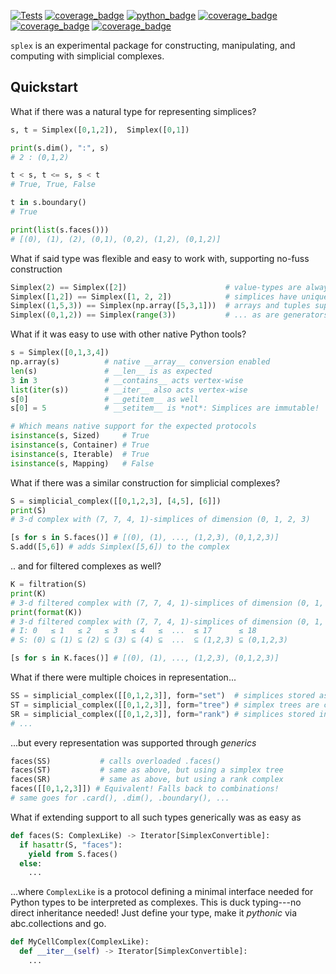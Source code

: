[![Tests](https://github.com/peekxc/splex/actions/workflows/package.yml/badge.svg)](https://github.com/peekxc/splex/actions/workflows/package.yml)
[![coverage_badge](https://img.shields.io/endpoint?url=https://gist.githubusercontent.com/peekxc/ef42349965f40edf4232737026690c5f/raw/coverage_info.json)](https://coveralls.io/github/peekxc/splex)
[![python_badge](https://img.shields.io/badge/python-3.9%20%7C%203.10%20%7C%203.11-blue)](https://github.com/peekxc/splex/actions/workflows/python-package.yml)
[![coverage_badge](https://img.shields.io/github/actions/workflow/status/peekxc/splex/build-macos.yml?logo=apple&logoColor=white)](https://github.com/peekxc/splex/actions/workflows/build-macos.yml)
[![coverage_badge](https://img.shields.io/github/actions/workflow/status/peekxc/splex/build-windows.yml?logo=windows&logoColor=white)](https://github.com/peekxc/splex/actions/workflows/build-windows.yml)
[![coverage_badge](https://img.shields.io/github/actions/workflow/status/peekxc/splex/build-linux.yml?logo=linux&logoColor=white)](https://github.com/peekxc/splex/actions/workflows/build-linux.yml)

`splex` is an experimental package for constructing, manipulating, and computing with simplicial complexes. 

## Quickstart 

What if there was a natural type for representing simplices? 
```python
s, t = Simplex([0,1,2]),  Simplex([0,1])

print(s.dim(), ":", s)
# 2 : (0,1,2)

t < s, t <= s, s < t
# True, True, False

t in s.boundary()
# True 

print(list(s.faces()))
# [(0), (1), (2), (0,1), (0,2), (1,2), (0,1,2)]
```

What if said type was flexible and easy to work with, supporting no-fuss construction

```python
Simplex(2) == Simplex([2])                      # value-types are always unboxed 
Simplex([1,2]) == Simplex([1, 2, 2])            # simplices have unique entries, are hashable 
Simplex((1,5,3)) == Simplex(np.array([5,3,1]))  # arrays and tuples supported out of the box 
Simplex((0,1,2)) == Simplex(range(3))           # ... as are generators, iterables, collections, etc
```

What if it was easy to use with other native Python tools?
```python
s = Simplex([0,1,3,4])
np.array(s)          # native __array__ conversion enabled
len(s)               # __len__ is as expected 
3 in 3               # __contains__ acts vertex-wise
list(iter(s))        # __iter__ also acts vertex-wise
s[0]                 # __getitem__ as well 
s[0] = 5             # __setitem__ is *not*: Simplices are immutable!

# Which means native support for the expected protocols 
isinstance(s, Sized)     # True 
isinstance(s, Container) # True 
isinstance(s, Iterable)  # True 
isinstance(s, Mapping)   # False 
```

What if there was a similar construction for simplicial complexes?
```python
S = simplicial_complex([[0,1,2,3], [4,5], [6]])
print(S)
# 3-d complex with (7, 7, 4, 1)-simplices of dimension (0, 1, 2, 3)

[s for s in S.faces()] # [(0), (1), ..., (1,2,3), (0,1,2,3)]
S.add([5,6]) # adds Simplex([5,6]) to the complex 
```

.. and for filtered complexes as well?
```python
K = filtration(S)
print(K)
# 3-d filtered complex with (7, 7, 4, 1)-simplices of dimension (0, 1, 2, 3)
print(format(K))
# 3-d filtered complex with (7, 7, 4, 1)-simplices of dimension (0, 1, 2, 3)
# I: 0   ≤ 1   ≤ 2   ≤ 3   ≤ 4   ≤  ...  ≤ 17      ≤ 18       
# S: (0) ⊆ (1) ⊆ (2) ⊆ (3) ⊆ (4) ⊆  ...  ⊆ (1,2,3) ⊆ (0,1,2,3)

[s for s in K.faces()] # [(0), (1), ..., (1,2,3), (0,1,2,3)]
```

What if there were multiple choices in representation...


```python
SS = simplicial_complex([[0,1,2,3]], form="set")  # simplices stored as sets: simple and extensible
ST = simplicial_complex([[0,1,2,3]], form="tree") # simplex trees are compact and efficient to modify
SR = simplicial_complex([[0,1,2,3]], form="rank") # simplices stored in arrays integers: cache efficient to read
# ... 
```

...but every representation was supported through _generics_


```python
faces(SS)           # calls overloaded .faces()
faces(ST)           # same as above, but using a simplex tree
faces(SR)           # same as above, but using a rank complex 
faces([[0,1,2,3]]) # Equivalent! Falls back to combinations! 
# same goes for .card(), .dim(), .boundary(), ...
```

What if extending support to all such types generically was as easy as

```python
def faces(S: ComplexLike) -> Iterator[SimplexConvertible]:
  if hasattr(S, "faces"):
    yield from S.faces()
  else:
    ...
```

...where `ComplexLike` is a protocol defining a minimal interface needed for Python types to be interpreted as complexes. 
This is duck typing---no direct inheritance needed! Just define your type, make it _pythonic_ via abc.collections and go. 


```python
def MyCellComplex(ComplexLike):
  def __iter__(self) -> Iterator[SimplexConvertible]:
    ...
```

<!-- Of course, if the types could be *narrowed* for highly performant, type-specific algorithms?

```{python}

``` 
-->

<!-- These are the goals of the `splex` package. Clean, extensible, performant.   -->

